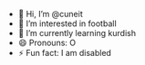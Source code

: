 - 👋 Hi, I’m @cuneit
- 👀 I’m interested in football
- 🌱 I’m currently learning kurdish
- 😄 Pronouns: O
- ⚡ Fun fact: I am disabled

<!---
cuneit/cuneit is a ✨ special ✨ repository because its `README.md` (this file) appears on your GitHub profile.
You can click the Preview link to take a look at your changes.
--->
